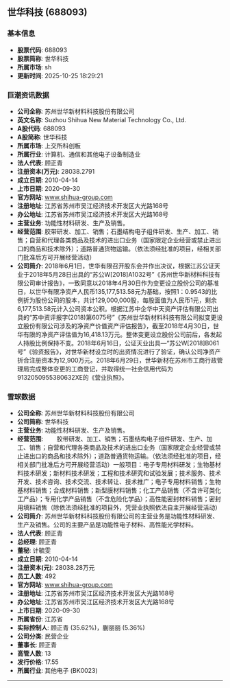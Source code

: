 ## 世华科技 (688093)

### 基本信息

- **股票代码**: 688093
- **股票简称**: 世华科技
- **所属市场**: sh
- **更新时间**: 2025-10-25 18:29:21

### 巨潮资讯数据

- **公司全称**: 苏州世华新材料科技股份有限公司
- **英文名称**: Suzhou Shihua New Material Technology Co., Ltd.
- **A股代码**: 688093
- **A股简称**: 世华科技
- **所属市场**: 上交所科创板
- **所属行业**: 计算机、通信和其他电子设备制造业
- **法人代表**: 顾正青
- **注册资本(万元)**: 28038.2791
- **成立日期**: 2010-04-14
- **上市日期**: 2020-09-30
- **官方网站**: www.shihua-group.com
- **注册地址**: 江苏省苏州市吴江经济技术开发区大光路168号
- **办公地址**: 江苏省苏州市吴江经济技术开发区大光路168号
- **主营业务**: 功能性材料研发、生产及销售。
- **经营范围**: 胶带研发、加工、销售；石墨结构电子组件研发、生产、加工、销售；自营和代理各类商品及技术的进出口业务（国家限定企业经营或禁止进出口的商品和技术除外）；道路普通货物运输。（依法须经批准的项目，经相关部门批准后方可开展经营活动）
- **公司简介**: 2018年6月1日，世华有限召开股东会并作出决议，根据江苏公证天业于2018年5月28日出具的“苏公W[2018]A1032号”《苏州世华新材料科技有限公司审计报告》，一致同意以2018年4月30日作为变更设立股份公司的基准日，以世华有限净资产人民币135,177,513.58元为基础，按照1：0.9543的比例折为股份公司的股本，共计129,000,000股，每股面值为人民币1元，剩余6,177,513.58元计入公司资本公积。根据江苏中企华中天资产评估有限公司出具的“苏中资评报字(2018)第6075号”《苏州世华新材料科技有限公司拟变更设立股份有限公司涉及的净资产价值资产评估报告》，截至2018年4月30日，世华有限的净资产评估值为16,418.13万元。整体变更设立股份公司前后，各发起人持股比例保持不变。2018年6月16日，公证天业出具―“苏公W[2018]B061号”《验资报告》，对世华新材设立时的出资情况进行了验证，确认公司净资产折合注册资本为12,900万元。2018年6月29日，世华新材在苏州市工商行政管理局完成整体变更的工商登记，并取得统一社会信用代码为9132050955380632XE的《营业执照》。

### 雪球数据

- **公司全称**: 苏州世华新材料科技股份有限公司
- **公司简称**: 世华科技
- **主营业务**: 功能性材料研发、生产及销售。
- **经营范围**: 　　胶带研发、加工、销售；石墨结构电子组件研发、生产、加工、销售；自营和代理各类商品及技术的进出口业务（国家限定企业经营或禁止进出口的商品和技术除外）；道路普通货物运输。（依法须经批准的项目，经相关部门批准后方可开展经营活动）一般项目：电子专用材料研发；生物基材料技术研发；新材料技术研发；工程和技术研究和试验发展；技术服务、技术开发、技术咨询、技术交流、技术转让、技术推广；电子专用材料销售；生物基材料销售；合成材料销售；新型膜材料销售；化工产品销售（不含许可类化工产品）；专用化学产品销售（不含危险化学品）；高性能密封材料销售；密封用填料销售（除依法须经批准的项目外，凭营业执照依法自主开展经营活动）
- **公司简介**: 苏州世华新材料科技股份有限公司的主营业务是功能性材料研发、生产及销售。公司的主要产品是功能性电子材料、高性能光学材料。
- **法人代表**: 顾正青
- **总经理**: 顾正青
- **董秘**: 计毓雯
- **成立日期**: 2010-04-14
- **注册资本(元)**: 28038.28万元
- **员工人数**: 492
- **官方网站**: www.shihua-group.com
- **注册地址**: 江苏省苏州市吴江区经济技术开发区大光路168号
- **办公地址**: 江苏省苏州市吴江区经济技术开发区大光路168号
- **上市日期**: 2020-09-30
- **所属省份**: 江苏省
- **实际控制人**: 顾正青 (35.62%)，蒯丽丽 (5.36%)
- **公司分类**: 民营企业
- **董事长**: 顾正青
- **高管人数**: 13
- **发行价格**: 17.55
- **所属行业**: 其他电子 (BK0023)

---